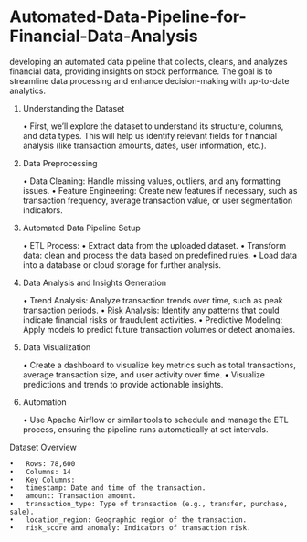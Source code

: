 # Automated-Data-Pipeline-for-Financial-Data-Analysis
developing an automated data pipeline that collects, cleans, and analyzes financial data, providing insights on stock performance. The goal is to streamline data processing and enhance decision-making with up-to-date analytics.

1. Understanding the Dataset

	•	First, we’ll explore the dataset to understand its structure, columns, and data types. This will help us identify relevant fields for financial analysis (like transaction amounts, dates, user information, etc.).

2. Data Preprocessing

	•	Data Cleaning: Handle missing values, outliers, and any formatting issues.
	•	Feature Engineering: Create new features if necessary, such as transaction frequency, average transaction value, or user segmentation indicators.

3. Automated Data Pipeline Setup

	•	ETL Process:
	•	Extract data from the uploaded dataset.
	•	Transform data: clean and process the data based on predefined rules.
	•	Load data into a database or cloud storage for further analysis.

4. Data Analysis and Insights Generation

	•	Trend Analysis: Analyze transaction trends over time, such as peak transaction periods.
	•	Risk Analysis: Identify any patterns that could indicate financial risks or fraudulent activities.
	•	Predictive Modeling: Apply models to predict future transaction volumes or detect anomalies.

5. Data Visualization

	•	Create a dashboard to visualize key metrics such as total transactions, average transaction size, and user activity over time.
	•	Visualize predictions and trends to provide actionable insights.

6. Automation

	•	Use Apache Airflow or similar tools to schedule and manage the ETL process, ensuring the pipeline runs automatically at set intervals.

Dataset Overview

	•	Rows: 78,600
	•	Columns: 14
	•	Key Columns:
	•	timestamp: Date and time of the transaction.
	•	amount: Transaction amount.
	•	transaction_type: Type of transaction (e.g., transfer, purchase, sale).
	•	location_region: Geographic region of the transaction.
	•	risk_score and anomaly: Indicators of transaction risk.
